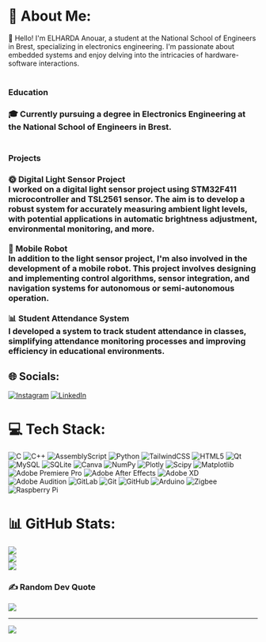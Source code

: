 # 💫 About Me:
👋 Hello! I'm ELHARDA Anouar, a student at the National School of Engineers in Brest, specializing in electronics engineering. I'm passionate about embedded systems and enjoy delving into the intricacies of hardware-software interactions.<br><br><h3>Education<h3>🎓 Currently pursuing a degree in Electronics Engineering at the National School of Engineers in Brest.<br><br><h3>Projects<h3>🌞 Digital Light Sensor Project<br>I worked on a digital light sensor project using STM32F411 microcontroller and TSL2561 sensor. The aim is to develop a robust system for accurately measuring ambient light levels, with potential applications in automatic brightness adjustment, environmental monitoring, and more.<br><br>🤖 Mobile Robot<br>In addition to the light sensor project, I'm also involved in the development of a mobile robot. This project involves designing and implementing control algorithms, sensor integration, and navigation systems for autonomous or semi-autonomous operation.<br><br>📊 Student Attendance System<br>I developed a system to track student attendance in classes, simplifying attendance monitoring processes and improving efficiency in educational environments.


## 🌐 Socials:
[![Instagram](https://img.shields.io/badge/Instagram-%23E4405F.svg?logo=Instagram&logoColor=white)](https://instagram.com/anouar.m3) [![LinkedIn](https://img.shields.io/badge/LinkedIn-%230077B5.svg?logo=linkedin&logoColor=white)](https://linkedin.com/in/a-elharda) 

# 💻 Tech Stack:
![C](https://img.shields.io/badge/c-%2300599C.svg?style=plastic&logo=c&logoColor=white) ![C++](https://img.shields.io/badge/c++-%2300599C.svg?style=plastic&logo=c%2B%2B&logoColor=white) ![AssemblyScript](https://img.shields.io/badge/assembly%20script-%23000000.svg?style=plastic&logo=assemblyscript&logoColor=white) ![Python](https://img.shields.io/badge/python-3670A0?style=plastic&logo=python&logoColor=ffdd54) ![TailwindCSS](https://img.shields.io/badge/tailwindcss-%2338B2AC.svg?style=plastic&logo=tailwind-css&logoColor=white) ![HTML5](https://img.shields.io/badge/html5-%23E34F26.svg?style=plastic&logo=html5&logoColor=white) ![Qt](https://img.shields.io/badge/Qt-%23217346.svg?style=plastic&logo=Qt&logoColor=white) ![MySQL](https://img.shields.io/badge/mysql-4479A1.svg?style=plastic&logo=mysql&logoColor=white) ![SQLite](https://img.shields.io/badge/sqlite-%2307405e.svg?style=plastic&logo=sqlite&logoColor=white) ![Canva](https://img.shields.io/badge/Canva-%2300C4CC.svg?style=plastic&logo=Canva&logoColor=white) ![NumPy](https://img.shields.io/badge/numpy-%23013243.svg?style=plastic&logo=numpy&logoColor=white) ![Plotly](https://img.shields.io/badge/Plotly-%233F4F75.svg?style=plastic&logo=plotly&logoColor=white) ![Scipy](https://img.shields.io/badge/SciPy-%230C55A5.svg?style=plastic&logo=scipy&logoColor=%white) ![Matplotlib](https://img.shields.io/badge/Matplotlib-%23ffffff.svg?style=plastic&logo=Matplotlib&logoColor=black) ![Adobe Premiere Pro](https://img.shields.io/badge/Adobe%20Premiere%20Pro-9999FF.svg?style=plastic&logo=Adobe%20Premiere%20Pro&logoColor=white) ![Adobe After Effects](https://img.shields.io/badge/Adobe%20After%20Effects-9999FF.svg?style=plastic&logo=Adobe%20After%20Effects&logoColor=white) ![Adobe XD](https://img.shields.io/badge/Adobe%20XD-470137?style=plastic&logo=Adobe%20XD&logoColor=#FF61F6) ![Adobe Audition](https://img.shields.io/badge/Adobe%20Audition-9999FF.svg?style=plastic&logo=Adobe%20Audition&logoColor=white) ![GitLab](https://img.shields.io/badge/gitlab-%23181717.svg?style=plastic&logo=gitlab&logoColor=white) ![Git](https://img.shields.io/badge/git-%23F05033.svg?style=plastic&logo=git&logoColor=white) ![GitHub](https://img.shields.io/badge/github-%23121011.svg?style=plastic&logo=github&logoColor=white) ![Arduino](https://img.shields.io/badge/-Arduino-00979D?style=plastic&logo=Arduino&logoColor=white) ![Zigbee](https://img.shields.io/badge/zigbee-%23EB0443.svg?style=plastic&logo=zigbee&logoColor=white) ![Raspberry Pi](https://img.shields.io/badge/-RaspberryPi-C51A4A?style=plastic&logo=Raspberry-Pi)
# 📊 GitHub Stats:
![](https://github-readme-stats.vercel.app/api?username=morb0t&theme=dark&hide_border=false&include_all_commits=true&count_private=true)<br/>
![](https://github-readme-streak-stats.herokuapp.com/?user=morb0t&theme=dark&hide_border=false)<br/>
![](https://github-readme-stats.vercel.app/api/top-langs/?username=morb0t&theme=dark&hide_border=false&include_all_commits=true&count_private=true&layout=compact)

### ✍️ Random Dev Quote
![](https://quotes-github-readme.vercel.app/api?type=horizontal&theme=gruvbox)

---
[![](https://visitcount.itsvg.in/api?id=morb0t&icon=0&color=0)](https://visitcount.itsvg.in)

<!-- Proudly created with GPRM ( https://gprm.itsvg.in ) -->
